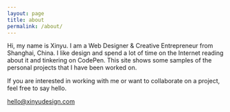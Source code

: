 ```yaml
---
layout: page
title: about
permalink: /about/
---
```


Hi, my name is Xinyu. 
I am a Web Designer & Creative Entrepreneur from Shanghai, China. 
I like design and spend a lot of time on the Internet reading about it and tinkering on CodePen.
This site shows some samples of the personal projects that I have been worked on. <!-- You can read a little more about me on <a href="http://xinyudesign.com/2015/05/07/more_about_me.html">here</a>, see what I'm working on at <a href="https://dribbble.com/xinyu0">Dribbble</a>, and read my <a href="http://xinyudesign.com/blog/">blog posts</a>.  -->

If you are interested in working with me or want to collaborate on a project, feel free to say hello. 

<span class="textlink"><a href="mailto:hello@xinyudesign.com">hello@xinyudesign.com</a></span>
